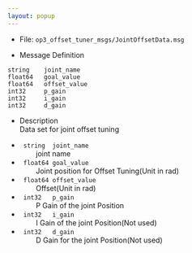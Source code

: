 ```yaml
---
layout: popup
---
```


- File: `op3_offset_tuner_msgs/JointOffsetData.msg`

- Message Definition
 ```
 string    joint_name
 float64   goal_value
 float64   offset_value
 int32     p_gain
 int32     i_gain
 int32     d_gain
 ```


- Description  
Data set for joint offset tuning

* ` string  joint_name`  
&emsp;&emsp; joint name  
* ` float64 goal_value`  
&emsp;&emsp; Joint position for Offset Tuning(Unit in rad)  
* ` float64 offset_value`  
&emsp;&emsp; Offset(Unit in rad)  
* ` int32   p_gain`  
&emsp;&emsp; P Gain of the joint Position  
* ` int32   i_gain`  
&emsp;&emsp; I Gain of the joint Position(Not used)  
* ` int32   d_gain`  
&emsp;&emsp; D Gain for the joint Position(Not used)  


